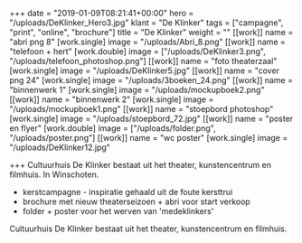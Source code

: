 +++
date = "2019-01-09T08:21:41+00:00"
hero = "/uploads/DeKlinker_Hero3.jpg"
klant = "De Klinker"
tags = ["campagne", "print", "online", "brochure"]
title = "De Klinker"
weight = ""
[[work]]
name = "abri png 8"
[work.single]
image = "/uploads/Abri_8.png"
[[work]]
name = "telefoon + hert"
[work.double]
image = ["/uploads/DeKlinker3.png", "/uploads/telefoon_photoshop.png"]
[[work]]
name = "foto theaterzaal"
[work.single]
image = "/uploads/DeKlinker5.jpg"
[[work]]
name = "cover png 24"
[work.single]
image = "/uploads/3boeken_24.png"
[[work]]
name = "binnenwerk 1"
[work.single]
image = "/uploads/mockupboek2.png"
[[work]]
name = "binnenwerk 2"
[work.single]
image = "/uploads/mockupboek1.png"
[[work]]
name = "stoepbord photoshop"
[work.single]
image = "/uploads/stoepbord_72.jpg"
[[work]]
name = "poster en flyer"
[work.double]
image = ["/uploads/folder.png", "/uploads/poster.png"]
[[work]]
name = "wc poster"
[work.single]
image = "/uploads/DeKlinker12.jpg"

+++
Cultuurhuis De Klinker bestaat uit het theater, kunstencentrum en filmhuis. In Winschoten.

* kerstcampagne - inspiratie gehaald uit de foute kersttrui
* brochure met nieuw theaterseizoen + abri voor start verkoop
* folder + poster voor het werven van 'medeklinkers'

Cultuurhuis De Klinker bestaat uit het theater, kunstencentrum en filmhuis. 
